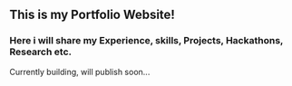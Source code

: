 ## This is my Portfolio Website!

### Here i will share my Experience, skills, Projects, Hackathons, Research etc.

Currently building, will publish soon...
